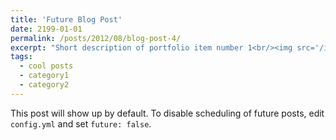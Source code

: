```yaml
---
title: 'Future Blog Post'
date: 2199-01-01
permalink: /posts/2012/08/blog-post-4/
excerpt: "Short description of portfolio item number 1<br/><img src='/images/500x300.png'>"
tags:
  - cool posts
  - category1
  - category2
---
```


This post will show up by default. To disable scheduling of future posts, edit `config.yml` and set `future: false`. 
